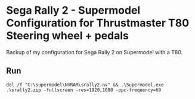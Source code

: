 # Sega Rally 2 - Supermodel Configuration for Thrustmaster T80 Steering wheel + pedals

Backup of my configuration for Sega Rally 2 on Supermodel with a T80.

## Run
`del /f "C:\supermodel\NVRAM\srally2.nv" && .\Supermodel.exe .\srally2.zip -fullscreen -res=1920,1080 -ppc-frequency=69`
